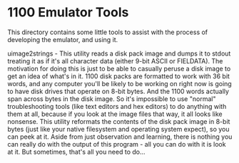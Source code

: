 1100 Emulator Tools
===================

This directory contains some little tools to assist with the process of
developing the emulator, and using it.

uimage2strings - This utility reads a disk pack image and dumps it
to stdout treating it as if it's all character data (either 9-bit ASCII
or FIELDATA).  The motivation for doing this is just to be able to
casually peruse a disk image to get an idea of what's in it.  1100
disk packs are formatted to work with 36 bit words, and any computer
you'll be likely to be working on right now is going to have disk drives
that operate on 8-bit bytes.  And the 1100 words actually span across
bytes in the disk image.  So it's impossible to use "normal" troubleshooting
tools (like text editors and hex editors) to do anything with them at all,
because if you look at the image files that way, it all looks like
nonsense.  This utility reformats the contents of the disk pack
image in 8-bit bytes (just like your native filesystem and operating
system expect), so you can peek at it.  Aside from just observation
and learning, there is nothing you can really do with the output of
this program - all you can do with it is look at it.  But sometimes,
that's all you need to do...

